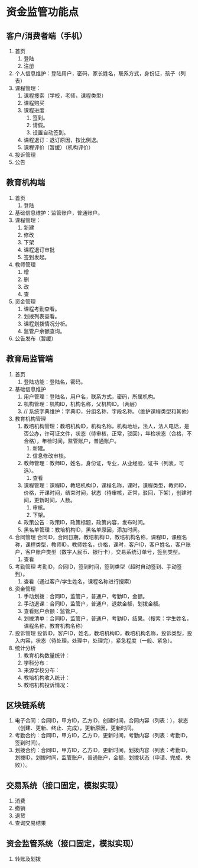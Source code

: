 # 资金监管功能点

## 客户/消费者端（手机）

1. 首页
   1. 登陆
   2. 注册
2. 个人信息维护：登陆用户，密码，家长姓名，联系方式，身份证，孩子（列表）
3. 课程管理：
   1. 课程搜索（学校，老师，课程类型）
   2. 课程购买
   3. 课程进度
      1. 签到。
      2. 请假。
      3. 设置自动签到。
   4. 课程退订：退订原因，按比例退。
   4. 课程评价（暂缓）（机构评价）
4. 投诉管理
5. 公告

## 教育机构端

1. 首页
   1. 登陆
2. 基础信息维护：监管账户，普通账户。
3. 课程管理：
   1. 新建
   2. 修改
   3. 下架
   4. 课程退订审批
   4. 签到发起。
4. 教师管理
   1. 增
   2. 删
   3. 改
   4. 查
5. 资金管理
   1. 课程考勤查看。
   2. 划拨列表查看。
   3. 课程划拨情况分析。
   4. 监管户余额查询。
6. 公告发布（暂缓）

## 教育局监管端

1. 首页
   1. 登陆功能：登陆名，密码。
2. 基础信息维护
   1. 用户管理：登陆名，用户名，联系方式，密码，所属机构。
   2. 机构管理：机构ID，机构名称，父机构ID。（两层）
   3. // 系统字典维护：字典ID，分组名称，字段名称。（维护课程类型和其他）
3. 教育机构管理
   1. 教培机构管理：教培机构ID，机构名称，机构地址，法人，法人电话，是否公办，许可证文件，状态（待审核，正常，驳回），年检状态（合格，不合格），年检时间，监管账户，普通账户。
      1. 新建。
      2. 信息修改审核。
   2. 教师管理：教师ID，姓名，身份证，专业，从业经验，证书（列表，可选）。
      1. 查看
   3. 课程管理：课程ID，教培机构ID，课程名称，课时，课程类型，教师ID，价格，开课时间，结束时间，状态（待审核，正常，驳回，下架），创建时间，更新时间，人数。
      1. 审核。
      2. 下架。
   4. 政策公告：政策ID，政策标题，政策内容，发布时间。
   5. 黑名单管理：教培机构ID，黑名单原因，添加时间。
4. 合同管理
   合同ID，合同日期，教培机构ID，教培机构名称，课程ID，课程名称，课程类型，教师ID，教师姓名，价格，课时，客户ID，客户姓名，客户账户，客户账户类型（数字人民币、银行卡），交易系统订单号，签到类型。
   1. 查看
5. 考勤管理
   考勤ID，合同ID，签到时间，签到类型（超时自动签到、手动签到）。
   1. 查看（通过客户/学生姓名，课程名称进行搜索）
6. 资金管理
   1. 手动划拨：合同ID，监管户，普通户，考勤ID，金额。
   2. 手动退课：合同ID，监管户，普通户，退款金额，划拨金额。
   3. 查看账户余额：监管户。
   4. 划拨清单：合同ID，监管户，普通户，考勤ID，结果。（搜索：学生姓名，课程名称，教育机构名称）
7. 投诉管理
   投诉ID，客户ID，姓名，教培机构ID，教培机构名称，投诉类型，投入内容，状态（待处理，处理中，处理完），紧急程度（一般、紧急）。
8. 统计分析
   1. 教育机构数量统计：
   2. 学科分布：
   3. 来源学校分布：
   4. 教培机构收入统计：
   5. 教培机构投诉情况：

## 区块链系统

1. 电子合同：合同ID，甲方ID，乙方ID，创建时间，合同内容（列表：），状态（创建、更新、终止、完成），更新原因，更新时间。
2. 考勤合约：合同ID，甲方ID，乙方ID，更新时间，考勤内容（列表：考勤ID，签到时间）。
3. 划拨合约：合同ID，甲方ID，乙方ID，更新时间，划拨内容（列表：考勤ID，划拨ID，划拨时间，监管账户，普通账户，金额，划拨状态（申请、完成、失败））。

## 交易系统（接口固定，模拟实现）

1. 消费
2. 撤销
3. 退货
4. 查询交易结果

## 资金监管系统（接口固定，模拟实现）

1. 转账及划拨
